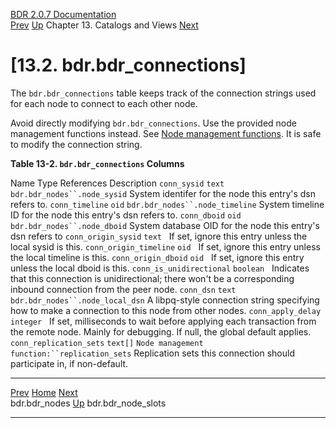   [BDR 2.0.7 Documentation](README.md)                                                                                                       
  [Prev](catalog-bdr-nodes.md "bdr.bdr_nodes")   [Up](catalogs-views.md)    Chapter 13. Catalogs and Views    [Next](catalog-bdr-node-slots.md "bdr.bdr_node_slots")  


# [13.2. bdr.bdr_connections]

The `bdr.bdr_connections` table keeps track of the connection
strings used for each node to connect to each other node.

Avoid directly modifying `bdr.bdr_connections`. Use the
provided node management functions instead. See [Node management
functions](functions-node-mgmt.md). It is safe to modify the
connection string.


**Table 13-2. `bdr.bdr_connections` Columns**

  Name                                     Type               References                                                                 Description
  `conn_sysid`               `text`      `bdr.bdr_nodes``.node_sysid`                    System identifer for the node this entry\'s dsn refers to.
  `conn_timeline`            `oid`       `bdr.bdr_nodes``.node_timeline`                 System timeline ID for the node this entry\'s dsn refers to.
  `conn_dboid`               `oid`       `bdr.bdr_nodes``.node_dboid`                    System database OID for the node this entry\'s dsn refers to
  `conn_origin_sysid`        `text`                                                                                 If set, ignore this entry unless the local sysid is this.
  `conn_origin_timeline`     `oid`                                                                                  If set, ignore this entry unless the local timeline is this.
  `conn_origin_dboid`        `oid`                                                                                  If set, ignore this entry unless the local dboid is this.
  `conn_is_unidirectional`   `boolean`                                                                              Indicates that this connection is unidirectional; there won\'t be a corresponding inbound connection from the peer node.
  `conn_dsn`                 `text`      `bdr.bdr_nodes``.node_local_dsn`                A libpq-style connection string specifying how to make a connection to this node from other nodes.
  `conn_apply_delay`         `integer`                                                                              If set, milliseconds to wait before applying each transaction from the remote node. Mainly for debugging. If null, the global default applies.
  `conn_replication_sets`    `text[]`    `Node management function:``replication_sets`   Replication sets this connection should participate in, if non-default.



  ----------------------------------------------- ------------------------------------------ ----------------------------------------------------
  [Prev](catalog-bdr-nodes.md)       [Home](README.md)        [Next](catalog-bdr-node-slots.md)  
  bdr.bdr_nodes                                    [Up](catalogs-views.md)                                    bdr.bdr_node_slots
  ----------------------------------------------- ------------------------------------------ ----------------------------------------------------
